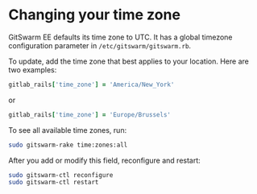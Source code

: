 # Changing your time zone

GitSwarm EE defaults its time zone to UTC. It has a global timezone
configuration parameter in `/etc/gitswarm/gitswarm.rb`.

To update, add the time zone that best applies to your location. Here are
two examples:

```ruby
gitlab_rails['time_zone'] = 'America/New_York'
```
or

```ruby
gitlab_rails['time_zone'] = 'Europe/Brussels'
```

To see all available time zones, run:

```bash
sudo gitswarm-rake time:zones:all
```

After you add or modify this field, reconfigure and restart:

```bash
sudo gitswarm-ctl reconfigure
sudo gitswarm-ctl restart
```
